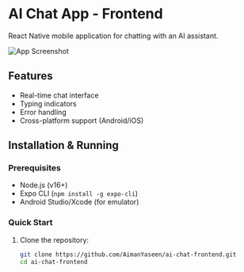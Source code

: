 # AI Chat App - Frontend

React Native mobile application for chatting with an AI assistant.

![App Screenshot](assets/screenshot.png) <!-- Add a screenshot if available -->

## Features
- Real-time chat interface
- Typing indicators
- Error handling
- Cross-platform support (Android/iOS)

## Installation & Running

### Prerequisites
- Node.js (v16+)
- Expo CLI (`npm install -g expo-cli`)
- Android Studio/Xcode (for emulator)

### Quick Start
1. Clone the repository:
   ```bash
   git clone https://github.com/AimanYaseen/ai-chat-frontend.git
   cd ai-chat-frontend
